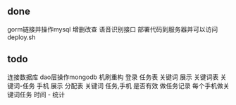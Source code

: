 ## done
gorm链接并操作mysql 增删改查
语音识别接口
部署代码到服务器并可以访问 deploy.sh

## todo
连接数据库 dao层操作mongodb
机刷重构 
登录
任务表 关键词 展示
关键词表 关键词-任务
手机 展示
分配表 关键词 任务,手机 是否有效
做任务记录 每个手机做关键词任务 时间 - 统计
